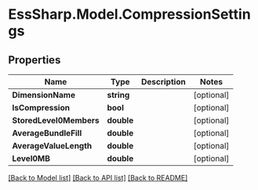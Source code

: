 # EssSharp.Model.CompressionSettings

## Properties

Name | Type | Description | Notes
------------ | ------------- | ------------- | -------------
**DimensionName** | **string** |  | [optional] 
**IsCompression** | **bool** |  | [optional] 
**StoredLevel0Members** | **double** |  | [optional] 
**AverageBundleFill** | **double** |  | [optional] 
**AverageValueLength** | **double** |  | [optional] 
**Level0MB** | **double** |  | [optional] 

[[Back to Model list]](../README.md#documentation-for-models) [[Back to API list]](../README.md#documentation-for-api-endpoints) [[Back to README]](../README.md)

